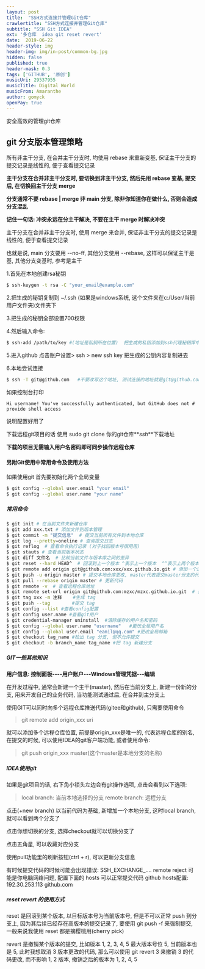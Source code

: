 ```yaml
---
layout: post
title:  "SSH方式连接并管理Git仓库"
crawlertitle: "SSH方式连接并管理Git仓库"
subtitle: "SSH Git IDEA"
ext: '多仓库  idea git reset revert'
date:  2019-06-22
header-style: img
header-img: img/in-post/common-bg.jpg
hidden: false
published: true
header-mask: 0.3
tags: ['GITHUB', '原创']
musicUri: 29537955
musicTitle: Digital World
musicFrom: Amaranthe
author: gomyck
openPay: true
---
```


安全高效的管理git仓库

<style>
  table  th:nth-of-type(1) {width: 30%;text-align: center}
  table  th:nth-of-type(2) {width: 70%;text-align: center}
  table  td:nth-of-type(1) {width: 30%;text-align: left;font-size:12px}
  table  td:nth-of-type(2) {width: 70%;text-align: left;font-size:14px}
</style>

## git 分支版本管理策略

所有非主干分支, 在合并主干分支时, 均使用 rebase 来重新变基, 保证主干分支的提交记录是线性的, 便于查看提交记录

**主干分支在合并非主干分支时, 要切换到非主干分支, 然后先用 rebase 变基, 提交后, 在切换回主干分支 merge**

**分支通常不要 rebase | merge 非 main 分支, 除非你知道你在做什么, 否则会造成分支混乱**

**记住一句话: 冲突永远在分主干解决, 不要在主干 merge 时解决冲突**

主干分支在合并非主干分支时, 使用 merge 来合并, 保证非主干分支的提交记录是线性的, 便于查看提交记录

也就是说, main 分支要用 --no-ff, 其他分支使用 --rebase, 这样可以保证主干是基, 其他分支变基时, 参考是主干

1.首先在本地创建rsa秘钥
```bash
$ ssh-keygen -t rsa -C "your_email@example.com"
```

2.把生成的秘钥复制到 ~/.ssh (如果是windows系统, 这个文件夹在c:/User/当前用户文件夹)文件夹下

3.把生成的秘钥全部设置700权限

4.然后输入命令:
```bash
$ ssh-add /path/to/key #(地址是私钥所在位置)  把生成的私钥添加到ssh代理秘钥库中
```

5.进入github 点击账户设置> ssh > new ssh key  把生成的公钥内容复制进去

6.本地尝试连接
```bash
$ ssh -T git@github.com   #不要改写这个地址, 测试连接的地址就是git@github.com
```

如果控制台打印
```echo
Hi username! You've successfully authenticated, but GitHub does not # provide shell access
```
说明配置好用了

下载远程git项目的话  使用 sudo git clone 你的git仓库**_ssh_**下载地址

**下载的项目无需输入用户名密码即可同步操作远程仓库**

#### 另附Git使用中常用命令及使用方法

如果使用git 首先要初始化两个全局变量
```bash
$ git config --global user.email "your email"
$ git config --global user.name "your name"

```

##### 常用命令

```bash
$ git init # 在当前文件夹新建仓库
$ git add xxx.txt # 添加文件到版本管理
$ git commit -m "提交信息"  # 提交当前所有文件到本地仓库
$ git log --pretty=oneline # 查询提交日志
$ git reflog  # 查看命令执行记录 (对于找回版本号很用用)
$ git stauts # 查看当前版本状态
$ git diff 文件名  # 比较当前文件与版本库之间的差异
$ git reset --hard HEAD^  # 回滚到上一个版本 ^表示上一个版本  ^^表示上两个版本 ~11表示后退11个版本 或者 指定版本号 表示回退到指定版本
$ git remote add origin git@github.com:xxx/xxx.github.io.git # 添加一个远程仓库地址, origin是个远程仓库别名, 最好用大众认可的默认名称, 当然, 随心随性咯
$ git push -u origin master # 提交本地仓库更改, master代表提交master分支的代码
$ git pull --rebase origin master # 更新代码
$ git remote -v  # 查看远程仓库地址
$ git remote set-url origin git@github.com:mzxc/mzxc.github.io.git  # 修改远程仓库地址
$ git tag xxx -m 注释    #生成 tag
$ git push --tag        #提交 tag
$ git config --list #查看config配置
$ git config user.name #查看git用户
$ git credential-manager uninstall  #清除缓存的用户名和密码
$ git config --global user.name "username"   #更改全局用户名
$ git config --global user.email "eamil@qq.com" #更改全局邮箱
$ git checkout tag_name #检出 tag 分支, 但不允许提交
$ git checkout -b branch_name tag_name #把 tag 新建分支
```


##### GIT一些其他知识

**用户信息: 控制面板----用户账户---Windows管理凭据---编辑**

在开发过程中, 通常会新建一个主干(master), 然后在当前分支上, 新建一份新的分支, 用来开发自己的业务代码, 当功能测试通过后, 在合并到主分支上

使用GIT可以同时向多个远程仓库推送代码(gitee和github), 只需要使用命令
>git remote add origin_xxx uri

就可以添加多个远程仓库位置, 前提是origin_xxx是唯一的, 代表远程仓库的别名, 在提交的时候, 可以使用IDEA的git客户端功能, 或者使用命令:
>git push origin_xxx master(这个master是本地分支的名称)

##### IDEA使用git
如果是git项目的话, 右下角小锁头左边会有git操作选项, 点击会看到以下选项:
> local branch: 当前本地选择的分支
> remote branch: 远程分支

点击(+new branch) 以当前代码为基础, 新增加一个本地分支, 这时local branch, 就可以看到两个分支了

点击你想切换的分支, 选择checkout就可以切换分支了

点击五角星, 可以收藏对应分支

使用pull功能里的刷新按钮(ctrl + r), 可以更新分支信息

有时候提交代码的时候可能会出现错误: SSH_EXCHANGE_.... remote reject   可能是你电脑网络问题, 配置下面的 hosts 可以正常提交代码
github hosts配置: 192.30.253.113 github.com

##### reset revert 的使用方式

reset 是回滚到某个版本, 以目标版本号为当前版本号, 但是不可以正常 push 到分支上, 因为其后续已经存在高版本的提交记录了, 要使用 git push -f 来强制提交, 一般来说我使用 reset 都是摘樱桃用(cherry pick)

revert 是撤销某个版本的提交, 比如版本 1, 2, 3, 4, 5 最大版本号位 5, 当前版本也是 5, 此时我想取消 3 版本更改的代码, 那么可以使用 git revert 3 来撤销 3 的代码更改, 而不影响 1, 2 版本, 撤销之后的版本为 1, 2, 4, 5
